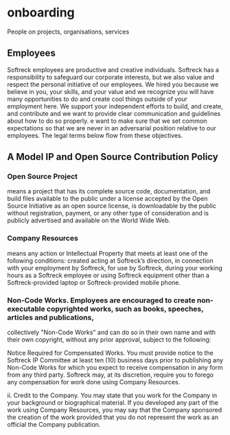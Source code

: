# onboarding
People on projects, organisations, services




## Employees


Softreck employees are productive and creative individuals. 
Softreck has a responsibility to safeguard our corporate interests, but 
we also value and respect the personal initiative of our employees. 
We hired you because we believe in you, your skills, and your value 
and we recognize you will have many opportunities to do and create cool things outside of your employment here. 
We support your independent efforts to build, and create, and contribute 
and we want to provide clear communication and guidelines about how to do so properly.
 e want to make sure that we set common expectations so that we are never in an adversarial position relative to our employees. The legal terms below flow from these objectives.
 
 
 
## A Model IP and Open Source Contribution Policy


### Open Source Project
means a project that 
has its complete source code, documentation, and build files available to the public under a license accepted by the Open Source Initiative as an open source license, 
is downloadable by the public without registration, payment, or any other type of consideration and
is publicly advertised and available on the World Wide Web.


### Company Resources
means any action or Intellectual Property that meets at least one of the following conditions: 
created acting at Softreck’s direction, 
in connection with your employment by Softreck, 
for use by Softreck, 
during your working hours as a Softreck employee or
using Softreck equipment other than a Softreck-provided laptop or Softreck-provided mobile phone.



### Non-Code Works. Employees are encouraged to create non-executable copyrighted works, such as books, speeches, articles and publications, 
collectively "Non-Code Works" and can do so in their own name and with their own copyright, without any prior approval, subject to the following:

Notice Required for Compensated Works. You must provide notice to the Softreck IP Committee at least ten (10) business days prior to publishing any Non-Code Works 
for which you expect to receive compensation in any form from any third party. 
Softreck may, at its discretion, require you to forego any compensation for work done using Company Resources.

ii. Credit to the Company. You may state that you work for the Company in your background or biographical material. 
If you developed any part of the work using Company Resources, you may say that the Company sponsored the creation of the work provided 
that you do not represent the work as an official the Company publication.



 
 
 
